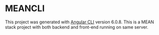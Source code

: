 # MEANCLI

This project was generated with [Angular CLI](https://github.com/angular/angular-cli) version 6.0.8. This is a MEAN stack project with both backend and front-end running on same server.